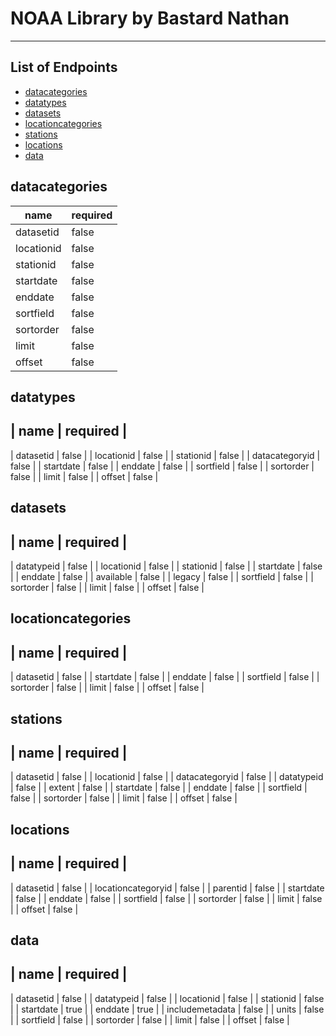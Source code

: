 # NOAA Library by Bastard Nathan
---
## List of Endpoints
- [datacategories](#datacategories)
- [datatypes](#datatypes)
- [datasets](#datasets)
- [locationcategories](#locationcategories)
- [stations](#stations)
- [locations](#locations)
- [data](#data)

## **__datacategories__**
| name | required |
| ----------- | ----------- |
| datasetid | false |
| locationid | false |
| stationid | false |
| startdate | false |
| enddate | false |
| sortfield | false |
| sortorder | false |
| limit | false |
| offset | false |
## **__datatypes__**
| name | required |
---
| datasetid | false |
| locationid | false |
| stationid | false |
| datacategoryid | false |
| startdate | false |
| enddate | false |
| sortfield | false |
| sortorder | false |
| limit | false |
| offset | false |
## **__datasets__**
| name | required |
---
| datatypeid | false |
| locationid | false |
| stationid | false |
| startdate | false |
| enddate | false |
| available | false |
| legacy | false |
| sortfield | false |
| sortorder | false |
| limit | false |
| offset | false |
## **__locationcategories__**
| name | required |
---
| datasetid | false |
| startdate | false |
| enddate | false |
| sortfield | false |
| sortorder | false |
| limit | false |
| offset | false |
## **__stations__**
| name | required |
---
| datasetid | false |
| locationid | false |
| datacategoryid | false |
| datatypeid | false |
| extent | false |
| startdate | false |
| enddate | false |
| sortfield | false |
| sortorder | false |
| limit | false |
| offset | false |
## **__locations__**
| name | required |
---
| datasetid | false |
| locationcategoryid | false |
| parentid | false |
| startdate | false |
| enddate | false |
| sortfield | false |
| sortorder | false |
| limit | false |
| offset | false |
## **__data__**
| name | required |
---
| datasetid | false |
| datatypeid | false |
| locationid | false |
| stationid | false |
| startdate | true |
| enddate | true |
| includemetadata | false |
| units | false |
| sortfield | false |
| sortorder | false |
| limit | false |
| offset | false |
